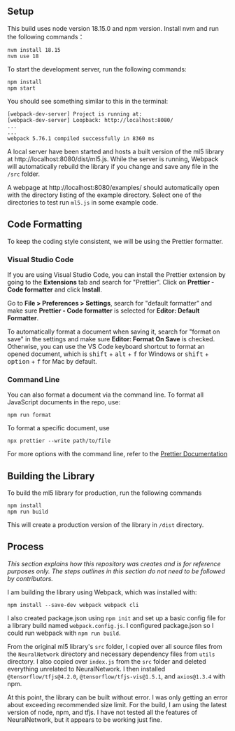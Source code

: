 ## Setup

This build uses node version 18.15.0 and npm version.
Install nvm and run the following commands：

```
nvm install 18.15
nvm use 18
```

To start the development server, run the following commands:

```
npm install
npm start
```

You should see something similar to this in the terminal:

```
[webpack-dev-server] Project is running at:
[webpack-dev-server] Loopback: http://localhost:8080/
...
...
webpack 5.76.1 compiled successfully in 8360 ms
```

A local server have been started and hosts a built version of the ml5 library at http://localhost:8080/dist/ml5.js. While the server is running, Webpack will automatically rebuild the library if you change and save any file in the `/src` folder.

A webpage at http://localhost:8080/examples/ should automatically open with the directory listing of the example directory. Select one of the directories to test run `ml5.js` in some example code.

## Code Formatting

To keep the coding style consistent, we will be using the Prettier formatter.

### Visual Studio Code

If you are using Visual Studio Code, you can install the Prettier extension by going to the **Extensions** tab and search for "Prettier". Click on **Prettier - Code formatter** and click **Install**.

Go to **File > Preferences > Settings**, search for "default formatter" and make sure **Prettier - Code formatter** is selected for **Editor: Default Formatter**.

To automatically format a document when saving it, search for "format on save" in the settings and make sure **Editor: Format On Save** is checked. Otherwise, you can use the VS Code keyboard shortcut to format an opened document, which is <kbd>shift</kbd> + <kbd>alt</kbd> + <kbd>f</kbd> for Windows or <kbd>shift</kbd> + <kbd>option</kbd> + <kbd>f</kbd> for Mac by default.

### Command Line

You can also format a document via the command line. To format all JavaScript documents in the repo, use:

```
npm run format
```

To format a specific document, use

```
npx prettier --write path/to/file
```

For more options with the command line, refer to the [Prettier Documentation](https://prettier.io/docs/en/cli.html)

## Building the Library

To build the ml5 library for production, run the following commands

```
npm install
npm run build
```

This will create a production version of the library in `/dist` directory.

## Process

_This section explains how this repository was creates and is for reference purposes only. The steps outlines in this section do not need to be followed by contributors._

I am building the library using Webpack, which was installed with:

```
npm install --save-dev webpack webpack cli
```

I also created package.json using `npm init` and set up a basic config file for a library build named `webpack.config.js`. I configured package.json so I could run webpack with `npm run build`.

From the original ml5 library's `src` folder, I copied over all source files from the `NeuralNetwork` directory and necessary dependency files from `utils` directory. I also copied over `index.js` from the `src` folder and deleted everything unrelated to NeuralNetwork. I then installed `@tensorflow/tfjs@4.2.0`, `@tensorflow/tfjs-vis@1.5.1`, and `axios@1.3.4` with npm.

At this point, the library can be built without error. I was only getting an error about exceeding recommended size limit. For the build, I am using the latest version of node, npm, and tfjs. I have not tested all the features of NeuralNetwork, but it appears to be working just fine.
